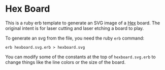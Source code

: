 # Hex Board

This is a ruby erb template to generate an SVG image of a [Hex](https://en.wikipedia.org/wiki/Hex_(board_game)) board.  The original intent is for laser cutting and laser etching a board to play.

To generate an svg from the file, you need the ruby `erb` command:

```
erb hexboard.svg.erb > hexboard.svg
```

You can modify some of the constants at the top of `hexboard.svg.erb` to change things like the line colors or the size of the board.

